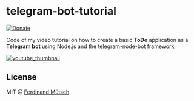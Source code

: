 # telegram-bot-tutorial

[![Donate](https://img.shields.io/badge/Donate-PayPal-green.svg)](https://www.paypal.com/cgi-bin/webscr?cmd=_s-xclick&hosted_button_id=RTBP64PZDPDZW)

Code of my video tutorial on how to create a basic **ToDo** application as a **Telegram bot** using Node.js and the [telegram-node-bot](https://github.com/Naltox/telegram-node-bot) framework.

[![youtube_thumbnail](http://img.youtube.com/vi/Te7HcRhwOI4/0.jpg)](http://www.youtube.com/watch?v=Te7HcRhwOI4 "Tutorial: How to create a Telegram Bot with Node.js")

## License
MIT @ [Ferdinand Mütsch](https://ferdinand-muetsch.de)

